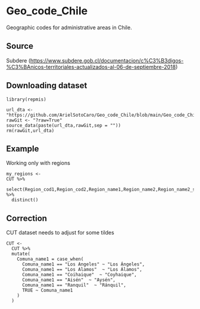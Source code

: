 # Geo_code_Chile
Geographic codes for administrative areas in Chile.

## Source
Subdere (https://www.subdere.gob.cl/documentacion/c%C3%B3digos-%C3%BAnicos-territoriales-actualizados-al-06-de-septiembre-2018)

## Downloading dataset

```
library(repmis)

url_dta <- "https://github.com/ArielSotoCaro/Geo_code_Chile/blob/main/Geo_code_Chile.RData"
rawGit <- "?raw=True"
source_data(paste(url_dta,rawGit,sep = ""))
rm(rawGit,url_dta)
```


## Example
Working only with regions

```
my_regions <- 
CUT %>%
  select(Region_cod1,Region_cod2,Region_name1,Region_name2,Region_name2_simple) %>% 
  distinct()
````


## Correction
CUT dataset needs to adjust for some tildes
```
CUT <-
  CUT %>% 
  mutate(
    Comuna_name1 = case_when(
      Comuna_name1 == "Los Angeles" ~ "Los Ángeles",
      Comuna_name1 == "Los Alamos"  ~ "Los Álamos",
      Comuna_name1 == "Coihaique"  ~ "Coyhaique",
      Comuna_name1 == "Aisén"  ~ "Aysén",
      Comuna_name1 == "Ranquil"  ~ "Ránquil",
      TRUE ~ Comuna_name1
    )
  )
```
